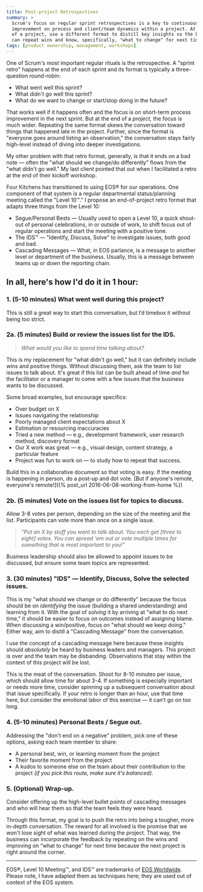 ```yaml
---
title: Post-project Retrospectives
summary: >
  Scrum's focus on regular sprint retrospectives is a key to continuous
  improvement on process and client/team dynamics within a project. At the end
  of a project, use a different format to distill key insights so the business
  can repeat wins and know, specifically, "what to change" for next time.
tags: [product ownership, management, workshops]
---
```


One of Scrum's most important regular rituals is the retrospective. A "sprint
retro" happens at the end of each sprint and its format is typically a
three-question round-robin:

- What went well this sprint?
- What didn't go well this sprint?
- What do we want to change or start/stop doing in the future?

That works well if it happens often and the focus is on short-term process
improvement in the next sprint. But at the end of a _project,_ the focus is much
wider. Repeating the same format skews the conversation toward things that
happened late in the project. Further, since the format is "everyone goes around
listing an observation," the conversation stays fairly high-level instead of
diving into deeper investigations.

My other problem with that retro format, generally, is that it ends on a bad
note — often the "what should we change/do differently" flows from the "what
didn't go well." My last client pointed that out when I facilitated a retro at
the end of their kickoff workshop.

Four Kitchens has transitioned to using EOS® for our operations. One component
of that system is a regular departmental status/planning meeting called the
"Level 10™." I propose an end-of-project retro format that adapts three things
from the Level 10:

- Segue/Personal Bests — Usually used to open a Level 10, a quick shout-out of
  personal celebrations, in or outside of work, to shift focus out of regular
  operations and start the meeting with a positive tone.
- The IDS™ — "Identify, Discuss, Solve" to investigate issues, both good and
  bad.
- Cascading Messages — What, in EOS parlance, is a message to another level or
  department of the business. Usually, this is a message between teams up or down
  the reporting chain.

## In all, here's how I'd do it in 1 hour:

### 1. (5-10 minutes) What went well during this project?

This is still a great way to start this conversation, but I’d timebox it without
being too strict.

### 2a. (5 minutes) Build or review the issues list for the IDS.

> _What would you like to spend time talking about?_

This is my replacement for "what didn't go well," but it can definitely include
wins and positive things. Without discussing them, ask the team to list issues
to talk about. It's great if this list can be built ahead of time _and_ for the
facilitator or a manager to come with a few issues that the business wants to be
discussed.

Some broad examples, but encourage specifics:

- Over budget on X
- Issues navigating the relationship
- Poorly managed client expectations about X
- Estimation or resourcing inaccuracies
- Tried a new method — e.g., development framework, user research method, discovery format
- Our X work was great — e.g., visual design, content strategy, a particular feature
- Project was fun to work on — to study how to repeat that success.

Build this in a collaborative document so that voting is easy. If the meeting is
happening in person, do a post-up and dot vote.
[But if anyone's remote, everyone's remote!]({% post_url 2016-06-08-working-from-home %})

### 2b. (5 minutes) Vote on the issues list for topics to discuss.

Allow 3-8 votes per person, depending on the size of the meeting and the list.
Participants can vote more than once on a single issue.

> _"Put an X by stuff you want to talk about. You each get [three to eight]
> votes. You can spread 'em out or vote multiple times for something that is
> most important to you!"_

Business leadership should also be allowed to appoint issues to be discussed,
but ensure some team topics are represented.

### 3. (30 minutes) "IDS" — Identify, Discuss, Solve the selected issues.

This is my "what should we change or do differently" because the focus should be
on _identifying_ the issue (building a shared understanding) and learning from
it. With the goal of _solving_ it by arriving at "what to do next time," it
should be easier to focus on outcomes instead of assigning blame. When
discussing a win/positive, focus on "what should we keep doing." Either way, aim
to distill a "Cascading Message" from the conversation.

I use the concept of a cascading message here because these insights should
_absolutely_ be heard by business leaders and managers. This project is over and
the team may be disbanding. Observations that stay within the context of this
project will be lost.

This is the meat of the conversation. Shoot for 8-10 minutes per issue, which
should allow time for about 3-4. If something is especially important or needs
more time, consider spinning up a subsequent conversation about that issue
specifically. If your retro is longer than an hour, use that time here, but
consider the emotional labor of this exercise — it can’t go on too long.

### 4. (5-10 minutes) Personal Bests / Segue out.

Addressing the "don't end on a negative" problem, pick one of these options,
asking each team member to share:

- A personal best, win, or learning moment from the project
- Their favorite moment from the project
- A kudos to someone else on the team about their contribution to the project
  *(if you pick this route, make sure it's balanced)*.

### 5. (Optional) Wrap-up.

Consider offering up the high-level bullet points of cascading messages and who
will hear them so that the team feels they were heard.

Through this format, my goal is to push the retro into being a tougher, more
in-depth conversation. The reward for all involved is the promise that we won't
lose sight of what was learned during the project. That way, the business can
incorporate the feedback by repeating on the wins and improving on “what to
change” for next time because the next project is right around the corner.

---

EOS®, Level 10 Meeting™, and IDS™ are trademarks of
[EOS Worldwide](http://www.eosworldwide.com). Please note, I have adapted them
as techniques here; they are used out of context of the EOS system.
